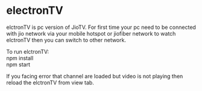 # electronTV

elctronTV is pc version of JioTV.
For first time your pc need to be connected with jio network via your mobile hotspot or jiofiber network to watch elctronTV then you can switch to other network.

To run elctronTV:<br>
 npm install<br>
 npm start

If you facing error that channel are loaded but video is not playing then reload the elctronTV from view tab.
